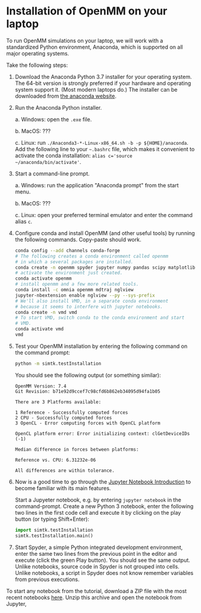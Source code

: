 # Installation of OpenMM on your laptop

To run OpenMM simulations on your laptop, we will work with a standardized Python environment, Anaconda, which is supported on all major operating systems.

Take the following steps:

1. Download the Anaconda Python 3.7 installer for your operating system. The 64-bit version is strongly preferred if your hardware and operating system support it. (Most modern laptops do.) The installer can be downloaded from [the anaconda website](https://www.anaconda.com/distribution/).

2. Run the Anaconda Python installer.

    a. Windows: open the `.exe` file.

    b. MacOS: ???

    c. Linux: run `./Anaconda3-*-Linux-x86_64.sh -b -p ${HOME}/anaconda`.
       Add the following line to your `~.bashrc` file, which makes it convenient to
       activate the conda installation:
       `alias c='source ~/anaconda/bin/activate'`.

3. Start a command-line prompt.

    a. Windows: run the application "Anaconda prompt" from the start menu.

    b. MacOS: ???

    c. Linux: open your preferred terminal emulator and enter the command alias `c`.

4. Configure conda and install OpenMM (and other useful tools) by running the following commands. Copy-paste should work.

    ```bash
    conda config --add channels conda-forge
    # The following creates a conda environment called openmm
    # in which a several packages are installed.
    conda create -n openmm spyder jupyter numpy pandas scipy matplotlib ipympl
    # activate the environment just created.
    conda activate openmm
    # install openmm and a few more related tools.
    conda install -c omnia openmm mdtraj nglview
    jupyter-nbextension enable nglview --py --sys-prefix
    # We'll also install VMD, in a separate conda environment
    # because it seems to interfere with jupyter notebooks.
    conda create -n vmd vmd
    # To start VMD, switch conda to the conda environment and start
    # VMD.
    conda activate vmd
    vmd
    ```


5. Test your OpenMM installation by entering the following command on the command prompt:

    ```bash
    python -m simtk.testInstallation
    ```

    You should see the following output (or something similar):

    ```
    OpenMM Version: 7.4
    Git Revision: b71e92d9ccef7c98cfd6b862eb34095d94fa1b05

    There are 3 Platforms available:

    1 Reference - Successfully computed forces
    2 CPU - Successfully computed forces
    3 OpenCL - Error computing forces with OpenCL platform

    OpenCL platform error: Error initializing context: clGetDeviceIDs (-1)

    Median difference in forces between platforms:

    Reference vs. CPU: 6.31232e-06

    All differences are within tolerance.
    ```

6. Now is a good time to go through the [Jupyter Notebook Introduction](https://jupyter-notebook.readthedocs.io/en/stable/notebook.html#starting-the-notebook-server) to become familiar with its main features.

    Start a Jupyeter notebook, e.g. by entering `jupyter notebook` in the command-prompt. Create a new Python 3 notebook, enter the following two lines in the first code cell and execute it by clicking on the play button (or typing Shift+Enter):

    ```python
    import simtk.testInstallation
    simtk.testInstallation.main()
    ```


7. Start Spyder, a simple Python integrated development environment, enter the same two lines from the previous point in the editor and execute (click the green Play button). You should see the same output. Unlike notebooks, source code in Spyder is not grouped into cells. Unlike notebooks, a script in Spyder does not know remember variables from previous executions.

To start any notebook from the tutorial, download a ZIP file with the most recent notebooks [here](XXX). Unzip this archive and open the notebook from Jupyter,
